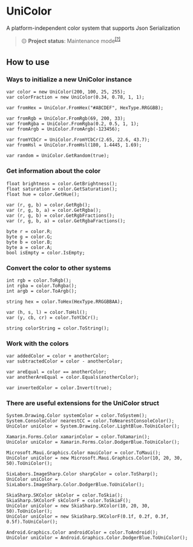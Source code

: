 # UniColor
A platform-independent color system that supports Json Serialization

> 🟡 **Project status**: Maintenance mode<sup>[[?]](https://github.com/BlyZeYT/.github/blob/master/project-status.md)</sup>

## How to use
### Ways to initialize a new UniColor instance
```
var color = new UniColor(200, 100, 25, 255);
var colorFraction = new UniColor(0.34, 0.78, 1, 1);

var fromHex = UniColor.FromHex("#ABCDEF", HexType.RRGGBB);

var fromRgb = UniColor.FromRgb(69, 200, 33);
var fromRgba = UniColor.FromRgba(0.2, 0.5, 1, 1);
var fromArgb = UniColor.FromArgb(-123456);

var fromYCbCr = UniColor.FromYCbCr(2.65, 22.6, 43.7);
var fromHsl = UniColor.FromHsl(180, 1.4445, 1.69);

var random = UniColor.GetRandom(true);
```
### Get information about the color
```
float brightness = color.GetBrightness();
float saturation = color.GetSaturation();
float hue = color.GetHue();

var (r, g, b) = color.GetRgb();
var (r, g, b, a) = color.GetRgba();
var (r, g, b) = color.GetRgbFractions();
var (r, g, b, a) = color.GetRgbaFractions();

byte r = color.R;
byte g = color.G;
byte b = color.B;
byte a = color.A;
bool isEmpty = color.IsEmpty;
```
### Convert the color to other systems
```
int rgb = color.ToRgb();
int rgba = color.ToRgba();
int argb = color.ToArgb();

string hex = color.ToHex(HexType.RRGGBBAA);

var (h, s, l) = color.ToHsl();
var (y, cb, cr) = color.ToYCbCr();

string colorString = color.ToString();
```
### Work with the colors
```
var addedColor = color + anotherColor;
var subtractedColor = color - anotherColor;

var areEqual = color == anotherColor;
var anotherAreEqual = color.Equals(anotherColor);

var invertedColor = color.Invert(true);
```
### There are useful extensions for the UniColor struct
```
System.Drawing.Color systemColor = color.ToSystem();
System.ConsoleColor nearestCC = color.ToNearestConsoleColor();
UniColor uniColor = System.Drawing.Color.LightBlue.ToUniColor();

Xamarin.Forms.Color xamarinColor = color.ToXamarin();
UniColor uniColor = Xamarin.Forms.Color.DodgerBlue.ToUniColor();

Microsoft.Maui.Graphics.Color mauiColor = color.ToMaui();
UniColor uniColor = new Microsoft.Maui.Graphics.Color(10, 20, 30, 50).ToUniColor();

SixLabors.ImageSharp.Color sharpColor = color.ToSharp();
UniColor uniColor = SixLabors.ImageSharp.Color.DodgerBlue.ToUniColor();

SkiaSharp.SKColor skColor = color.ToSkia();
SkiaSharp.SKColorF skColorF = color.ToSkiaF();
UniColor uniColor = new SkiaSharp.SKColor(10, 20, 30, 50).ToUniColor();
UniColor uniColor = new SkiaSharp.SKColorF(0.1f, 0.2f, 0.3f, 0.5f).ToUniColor();

Android.Graphics.Color androidColor = color.ToAndroid();
UniColor uniColor = Android.Graphics.Color.DodgerBlue.ToUniColor();
```
